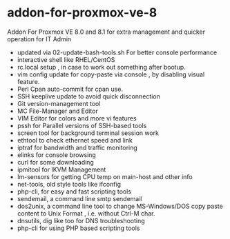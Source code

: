 # addon-for-proxmox-ve-8
Addon For Proxmox VE 8.0 and 8.1 for extra management and quicker operation for IT Admin

- updated via 02-update-bash-tools.sh For better console performance
- interactive shell like RHEL/CentOS
- rc.local setup , in case to work out something after bootup.
- vim config update for copy-paste via console , by disabling visual feature.
- Perl Cpan auto-commit for cpan use.
- SSH keeplive update to avoid quick disconnection 
- Git version-management tool
- MC File-Manager and Editor
- VIM Editor for colors and more vi features
- pssh for Parallel versions of SSH-based tools
- screen tool for background terminal session work
- ethtool to check ethernet speed and link
- iptraf for bandwidth and traffic monitoring
- elinks for console browsing
- curl for some downloading
- ipmitool for IKVM Management
- lm-sensors for getting CPU temp on main-host and other info
- net-tools, old style tools like ifconfig
- php-cli, for easy and fast scripting tools
- sendemail, a command line smtp sendemail
- dos2unix, a command line tool to change MS-Windows/DOS copy paste content to Unix Format , i.e. without Ctrl-M char.
- dnsutils, dig like too for DNS troubleshooting
- php-cli for using PHP based scripting tools
